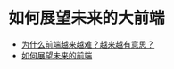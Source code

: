 # 如何展望未来的大前端

- [为什么前端越来越难？越来越有意思？](https://cnodejs.org/topic/55101c79d792542a2978987d)
- [如何展望未来的前端](https://cnodejs.org/topic/55560e717cabb7b45ee6bc62)
